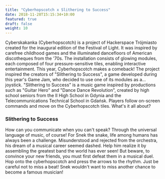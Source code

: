 ```yaml
---
title: "Cyberhopscotch x Slithering to Success"
date: 2018-11-28T15:15:34+10:00
featured: true
draft: false
weight: 10
---
```


Cyberskakanka (Cyberhopscotch) is a project of Hackerspace Trójmiasto created for the inaugural edition of the Festival of Light. It was inspired by carefree childhood games and the illuminated dancefloors of American discotheques from the '70s. The installation consists of glowing modules, each composed of four pressure-sensitive tiles, enabling interactive entertainment.
This year, Cyberhopscotch makes a comeback! The project inspired the creators of "Slithering to Success", a game developed during this year's Game Jam, who decided to use one of its modules as a… joystick.
"Slithering to Success" is a music game inspired by productions such as "Guitar Hero" and "Dance Dance Revolution",  created by high school seniors from the II High School in Gdynia and the Telecommunications Technical School in Gdańsk. Players follow on-screen commands and move on the Cyberhopscotch tiles. What's it all about?


### Slithering to Success

How can you communicate when you can't speak? Through the universal language of music, of course! For Snek the snake, life among humans has always been a challenge. Misunderstood and rejected from the orchestra, his dream of a musical career seemed dashed. Help him realize it by assembling the greatest band the world has ever seen!
But beware, to convince your new friends, you must first defeat them in a musical duel. Hop onto the cyberhopscotch and press the arrows to the rhythm. Just be careful not to miss a beat! Snek wouldn't want to miss another chance to become a famous musician!
